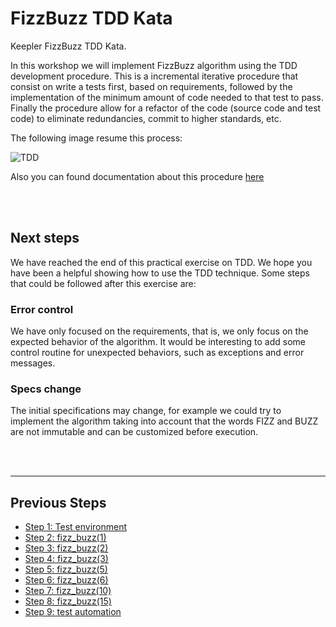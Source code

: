 # FizzBuzz TDD Kata

Keepler FizzBuzz TDD Kata.

In this workshop we will implement FizzBuzz algorithm using the TDD development procedure. This is a incremental 
iterative procedure that consist on write a tests first, based on requirements, followed by the implementation of the 
minimum amount of code needed to that test to pass. Finally the procedure allow for a refactor of the code (source code
and test code) to eliminate redundancies, commit to higher standards, etc. 

The following image resume this process: 

![TDD](https://upload.wikimedia.org/wikipedia/commons/0/0b/TDD_Global_Lifecycle.png)

Also you can found documentation about this procedure [here](https://en.wikipedia.org/wiki/Test-driven_development)

<br />
<br />

## Next steps
We have reached the end of this practical exercise on TDD. We hope you have been a helpful showing how to use the TDD 
technique. Some steps that could be followed after this exercise are:

### Error control
We have only focused on the requirements, that is, we only focus on the expected behavior of the algorithm. It would be 
interesting to add some control routine for unexpected behaviors, such as exceptions and error messages.

### Specs change
The initial specifications may change, for example we could try to implement the algorithm taking into account that the 
words FIZZ and BUZZ are not immutable and can be customized before execution. 


<br />
<br />
<hr />

## Previous Steps

- [Step 1: Test environment](https://github.com/darofar/fizzbuzz_tdd/blob/3836e05c9f868c29cfb77241c703259afbd98d21/README.md)
- [Step 2: fizz_buzz(1)](https://github.com/darofar/fizzbuzz_tdd/blob/8ae70a62115a3ab44c30463d2da2e6b359c1f587/README.md)
- [Step 3: fizz_buzz(2)](https://github.com/darofar/fizzbuzz_tdd/blob/ba1d482ad49d06e414438b9f8983ed6a2ce251dd/README.md)
- [Step 4: fizz_buzz(3)](https://github.com/darofar/fizzbuzz_tdd/blob/0c449473984dd9d24de5969cc5b3f095963bd6b3/README.md)
- [Step 5: fizz_buzz(5)](https://github.com/darofar/fizzbuzz_tdd/blob/543513797610aaa2c5d9a11fb799fe7dd68b2676/README.md)
- [Step 6: fizz_buzz(6)](https://github.com/darofar/fizzbuzz_tdd/blob/2513a485b38a2a88036c524466a6332da361ff36/README.md)
- [Step 7: fizz_buzz(10)](https://github.com/darofar/fizzbuzz_tdd/blob/f2aeb420ab07ac2d53ab15a8ef1037cb511276f6/README.md)
- [Step 8: fizz_buzz(15)](https://github.com/darofar/fizzbuzz_tdd/blob/f36a16f7aa3f9677e2743126be1f82ef03478dde/README.md)
- [Step 9: test automation](https://github.com/darofar/fizzbuzz_tdd/blob/839f1703c83c3de145668afcc327b36825865304/README.md)
